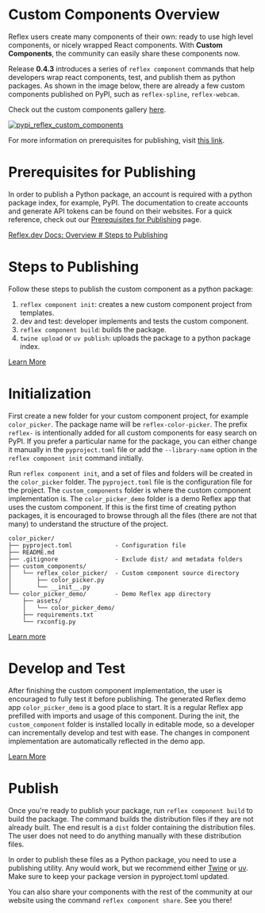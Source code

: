 # Custom Components Overview

Reflex users create many components of their own: ready to use high level components, or nicely wrapped React components. With **Custom Components**, the community can easily share these components now.

Release **0.4.3** introduces a series of `reflex component` commands that help developers wrap react components, test, and publish them as python packages. As shown in the image below, there are already a few custom components published on PyPI, such as `reflex-spline`, `reflex-webcam`.

Check out the custom components gallery [here](/docs/custom-components/).

[![pypi_reflex_custom_components](https://reflex.dev/custom_components/pypi_reflex_custom_components.png)](https://reflex.dev/docs/custom-components/overview/#prerequisites-for-publishing)

For more information on prerequisites for publishing, visit [this link](https://reflex.dev/docs/custom-components/overview/#prerequisites-for-publishing).

# Prerequisites for Publishing

In order to publish a Python package, an account is required with a python package index, for example, PyPI. The documentation to create accounts and generate API tokens can be found on their websites. For a quick reference, check out our [Prerequisites for Publishing](/docs/custom-components/prerequisites-for-publishing/) page.

[Reflex.dev Docs: Overview # Steps to Publishing](https://reflex.dev/docs/custom-components/overview/#steps-to-publishing)

# Steps to Publishing

Follow these steps to publish the custom component as a python package:

1. `reflex component init`: creates a new custom component project from templates.
2. dev and test: developer implements and tests the custom component.
3. `reflex component build`: builds the package.
4. `twine upload` or `uv publish`: uploads the package to a python package index.

[Learn More](https://reflex.dev/docs/custom-components/overview/#initialization)

# Initialization

First create a new folder for your custom component project, for example `color_picker`. The package name will be `reflex-color-picker`. The prefix `reflex-` is intentionally added for all custom components for easy search on PyPI. If you prefer a particular name for the package, you can either change it manually in the `pyproject.toml` file or add the `--library-name` option in the `reflex component init` command initially.

Run `reflex component init`, and a set of files and folders will be created in the `color_picker` folder. The `pyproject.toml` file is the configuration file for the project. The `custom_components` folder is where the custom component implementation is. The `color_picker_demo` folder is a demo Reflex app that uses the custom component. If this is the first time of creating python packages, it is encouraged to browse through all the files (there are not that many) to understand the structure of the project.

```shiki
color_picker/
├── pyproject.toml            - Configuration file
├── README.md
├── .gitignore                - Exclude dist/ and metadata folders
├── custom_components/
│   └── reflex_color_picker/  - Custom component source directory
│       ├── color_picker.py
│       └── __init__.py
└── color_picker_demo/        - Demo Reflex app directory
    ├── assets/
    │   └── color_picker_demo/
    ├── requirements.txt
    └── rxconfig.py
```

[Learn more](https://reflex.dev/docs/custom-components/overview/#develop-and-test)

# Develop and Test

After finishing the custom component implementation, the user is encouraged to fully test it before publishing. The generated Reflex demo app `color_picker_demo` is a good place to start. It is a regular Reflex app prefilled with imports and usage of this component. During the init, the `custom_component` folder is installed locally in editable mode, so a developer can incrementally develop and test with ease. The changes in component implementation are automatically reflected in the demo app.

[Learn More](https://reflex.dev/docs/custom-components/overview/#publish)

# Publish

Once you're ready to publish your package, run `reflex component build` to build the package. The command builds the distribution files if they are not already built. The end result is a `dist` folder containing the distribution files. The user does not need to do anything manually with these distribution files.

In order to publish these files as a Python package, you need to use a publishing utility. Any would work, but we recommend either [Twine](https://twine.readthedocs.io/en/stable/) or [uv](https://docs.astral.sh/uv/guides/package/#publishing-your-package). Make sure to keep your package version in pyproject.toml updated.

You can also share your components with the rest of the community at our website using the command `reflex component share`. See you there!